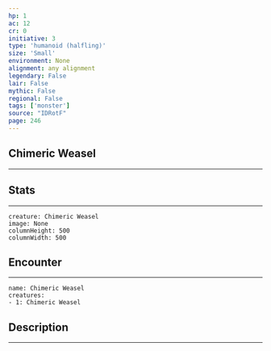 ```yaml
---
hp: 1
ac: 12
cr: 0
initiative: 3
type: 'humanoid (halfling)'    
size: 'Small'
environment: None
alignment: any alignment
legendary: False
lair: False
mythic: False
regional: False
tags: ['monster']
source: "IDRotF"
page: 246
---
```


## Chimeric Weasel
---



## Stats
---

```statblock
creature: Chimeric Weasel
image: None
columnHeight: 500
columnWidth: 500
```

## Encounter
---

```encounter-table
name: Chimeric Weasel
creatures:
- 1: Chimeric Weasel
```

## Description
---




